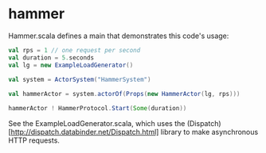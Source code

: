 hammer
======

Hammer.scala defines a main that demonstrates this code's usage:

```scala
val rps = 1 // one request per second
val duration = 5.seconds
val lg = new ExampleLoadGenerator()

val system = ActorSystem("HammerSystem")
    
val hammerActor = system.actorOf(Props(new HammerActor(lg, rps)))

hammerActor ! HammerProtocol.Start(Some(duration))
```

See the ExampleLoadGenerator.scala, which uses the
(Dispatch)[http://dispatch.databinder.net/Dispatch.html] library to make asynchronous
HTTP requests.
